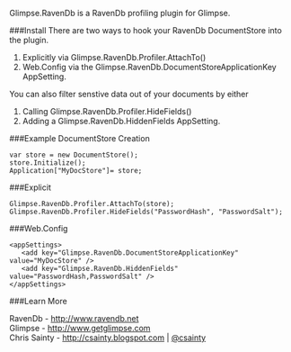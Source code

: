 Glimpse.RavenDb is a RavenDb profiling plugin for Glimpse.

###Install
There are two ways to hook your RavenDb DocumentStore into the plugin.

1. Explicitly via Glimpse.RavenDb.Profiler.AttachTo()
2. Web.Config via the Glimpse.RavenDb.DocumentStoreApplicationKey AppSetting.

You can also filter senstive data out of your documents by either

1. Calling Glimpse.RavenDb.Profiler.HideFields()
2. Adding a Glimpse.RavenDb.HiddenFields AppSetting.


###Example DocumentStore Creation

`var store = new DocumentStore();`  
`store.Initialize();`  
`Application["MyDocStore"]= store;`  

###Explicit

`Glimpse.RavenDb.Profiler.AttachTo(store);`  
`Glimpse.RavenDb.Profiler.HideFields("PasswordHash", "PasswordSalt");`

###Web.Config

`<appSettings>`  
`	<add key="Glimpse.RavenDb.DocumentStoreApplicationKey" value="MyDocStore" />`  
`	<add key="Glimpse.RavenDb.HiddenFields" value="PasswordHash,PasswordSalt" />`  
`</appSettings>`

###Learn More

RavenDb - http://www.ravendb.net  
Glimpse - http://www.getglimpse.com  
Chris Sainty - http://csainty.blogspot.com | [@csainty](http://www.twitter.com/csainty/)

